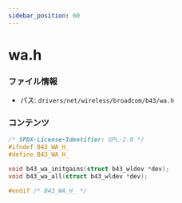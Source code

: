 ```yaml
---
sidebar_position: 60
---
```

# wa.h

### ファイル情報

- パス: `drivers/net/wireless/broadcom/b43/wa.h`

### コンテンツ

```h
/* SPDX-License-Identifier: GPL-2.0 */
#ifndef B43_WA_H_
#define B43_WA_H_

void b43_wa_initgains(struct b43_wldev *dev);
void b43_wa_all(struct b43_wldev *dev);

#endif /* B43_WA_H_ */

```
